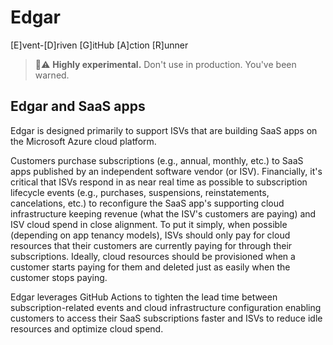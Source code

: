 # Edgar
[E]vent-[D]riven [G]itHub [A]ction [R]unner

> 🧪⚠️ __Highly experimental.__ Don't use in production. You've been warned.

## Edgar and SaaS apps

Edgar is designed primarily to support ISVs that are building SaaS apps on the Microsoft Azure cloud platform.

Customers purchase subscriptions (e.g., annual, monthly, etc.) to SaaS apps published by an independent software vendor (or ISV). Financially, it's critical that ISVs respond in as near real time as possible to subscription lifecycle events (e.g., purchases, suspensions, reinstatements, cancelations, etc.) to reconfigure the SaaS app's supporting cloud infrastructure keeping revenue (what the ISV's customers are paying) and ISV cloud spend in close alignment. To put it simply, when possible (depending on app tenancy models), ISVs should only pay for cloud resources that their customers are currently paying for through their subscriptions. Ideally, cloud resources should be provisioned when a customer starts paying for them and deleted just as easily when the customer stops paying.

Edgar leverages GitHub Actions to tighten the lead time between subscription-related events and cloud infrastructure configuration enabling customers to access their SaaS subscriptions faster and ISVs to reduce idle resources and optimize cloud spend.
